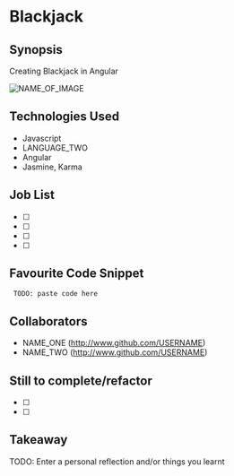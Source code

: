 Blackjack
=======================

## Synopsis

Creating Blackjack in Angular

![NAME_OF_IMAGE](http://ENTER_URL)

## Technologies Used

- Javascript
- LANGUAGE_TWO
- Angular
- Jasmine, Karma

## Job List

- [ ]
- [ ]
- [ ]
- [ ]

## Favourite Code Snippet

~~~
 TODO: paste code here
~~~

## Collaborators

- NAME_ONE (http://www.github.com/USERNAME)
- NAME_TWO (http://www.github.com/USERNAME)

## Still to complete/refactor

- [ ]
- [ ]

## Takeaway

TODO: Enter a personal reflection and/or things you learnt